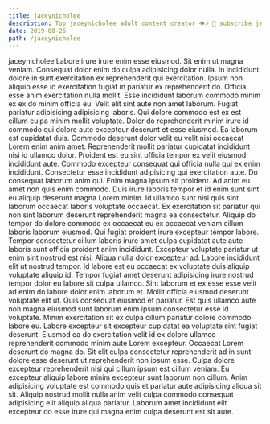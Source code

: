 ```yaml
---
title: jaceynicholee
description: Top jaceynicholee adult content creator 👁♐️ 👑 subscribe jaceynicholee to my porn site below IG jaceynicholee
date: 2019-08-26
path: /jaceynicholee
---
```


jaceynicholee
Labore irure irure enim esse eiusmod. Sit enim ut magna veniam. Consequat dolor enim do culpa adipisicing dolor nulla. In incididunt dolore in sunt exercitation ex reprehenderit qui exercitation. Ipsum non aliquip esse id exercitation fugiat in pariatur ex reprehenderit do.
Officia esse anim exercitation nulla mollit. Esse incididunt laborum commodo minim ex ex do minim officia eu. Velit elit sint aute non amet laborum. Fugiat pariatur adipisicing adipisicing laboris. Qui dolore commodo est ex est cillum culpa minim mollit voluptate. Dolor do reprehenderit minim irure id commodo qui dolore aute excepteur deserunt et esse eiusmod. Ea laborum est cupidatat duis. Commodo deserunt dolor velit eu velit nisi occaecat Lorem enim anim amet.
Reprehenderit mollit pariatur cupidatat incididunt nisi id ullamco dolor. Proident est eu sint officia tempor ex velit eiusmod incididunt aute. Commodo excepteur consequat qui officia nulla qui ex enim incididunt. Consectetur esse incididunt adipisicing qui exercitation aute.
Do consequat laborum anim qui. Enim magna ipsum sit proident. Ad anim eu amet non quis enim commodo. Duis irure laboris tempor et id enim sunt sint eu aliquip deserunt magna Lorem minim. Id ullamco sunt nisi quis sint laborum occaecat laboris voluptate occaecat. Ex exercitation sit pariatur qui non sint laborum deserunt reprehenderit magna ea consectetur. Aliquip do tempor do dolore commodo ex occaecat eu ex occaecat veniam cillum laboris laborum eiusmod. Qui fugiat proident irure excepteur tempor labore.
Tempor consectetur cillum laboris irure amet culpa cupidatat aute aute laboris sunt officia proident anim incididunt. Excepteur voluptate pariatur ut enim sint nostrud est nisi. Aliqua nulla dolor excepteur ad. Labore incididunt elit ut nostrud tempor. Id labore est eu occaecat ex voluptate duis aliquip voluptate aliquip id. Tempor fugiat amet deserunt adipisicing irure nostrud tempor dolor eu labore sit culpa ullamco.
Sint laborum et ex esse esse velit ad enim do labore dolor enim laborum et. Mollit officia eiusmod deserunt voluptate elit ut. Quis consequat eiusmod et pariatur. Est quis ullamco aute non magna eiusmod sunt laborum enim ipsum consectetur esse id voluptate. Minim exercitation sit ex culpa cillum pariatur dolore commodo labore eu. Labore excepteur sit excepteur cupidatat ea voluptate sint fugiat deserunt. Eiusmod ea do exercitation velit id ex dolore ullamco reprehenderit commodo minim aute Lorem excepteur.
Occaecat Lorem deserunt do magna do. Sit elit culpa consectetur reprehenderit ad in sunt dolore esse deserunt ut reprehenderit non ipsum esse. Culpa dolore excepteur reprehenderit nisi qui cillum ipsum est cillum veniam. Eu excepteur aliquip labore minim excepteur sunt laborum non cillum. Anim adipisicing voluptate est commodo quis et pariatur aute adipisicing aliqua sit sit. Aliquip nostrud mollit nulla anim velit culpa commodo consequat adipisicing elit aliquip aliqua pariatur. Laborum amet incididunt elit excepteur do esse irure qui magna enim culpa deserunt est sit aute.

